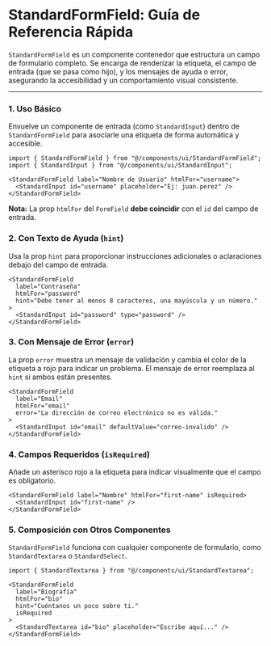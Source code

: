 # StandardFormField: Guía de Referencia Rápida

`StandardFormField` es un componente contenedor que estructura un campo de formulario completo. Se encarga de renderizar la etiqueta, el campo de entrada (que se pasa como hijo), y los mensajes de ayuda o error, asegurando la accesibilidad y un comportamiento visual consistente.

---

### 1. Uso Básico
Envuelve un componente de entrada (como `StandardInput`) dentro de `StandardFormField` para asociarle una etiqueta de forma automática y accesible.

```tsx
import { StandardFormField } from "@/components/ui/StandardFormField";
import { StandardInput } from "@/components/ui/StandardInput";

<StandardFormField label="Nombre de Usuario" htmlFor="username">
  <StandardInput id="username" placeholder="Ej: juan.perez" />
</StandardFormField>
```
**Nota:** La prop `htmlFor` del `FormField` **debe coincidir** con el `id` del campo de entrada.

### 2. Con Texto de Ayuda (`hint`)
Usa la prop `hint` para proporcionar instrucciones adicionales o aclaraciones debajo del campo de entrada.

```tsx
<StandardFormField
  label="Contraseña"
  htmlFor="password"
  hint="Debe tener al menos 8 caracteres, una mayúscula y un número."
>
  <StandardInput id="password" type="password" />
</StandardFormField>
```

### 3. Con Mensaje de Error (`error`)
La prop `error` muestra un mensaje de validación y cambia el color de la etiqueta a rojo para indicar un problema. El mensaje de error reemplaza al `hint` si ambos están presentes.

```tsx
<StandardFormField
  label="Email"
  htmlFor="email"
  error="La dirección de correo electrónico no es válida."
>
  <StandardInput id="email" defaultValue="correo-invalido" />
</StandardFormField>
```

### 4. Campos Requeridos (`isRequired`)
Añade un asterisco rojo a la etiqueta para indicar visualmente que el campo es obligatorio.

```tsx
<StandardFormField label="Nombre" htmlFor="first-name" isRequired>
  <StandardInput id="first-name" />
</StandardFormField>
```

### 5. Composición con Otros Componentes
`StandardFormField` funciona con cualquier componente de formulario, como `StandardTextarea` o `StandardSelect`.

```tsx
import { StandardTextarea } from "@/components/ui/StandardTextarea";

<StandardFormField
  label="Biografía"
  htmlFor="bio"
  hint="Cuéntanos un poco sobre ti."
  isRequired
>
  <StandardTextarea id="bio" placeholder="Escribe aquí..." />
</StandardFormField>
```
